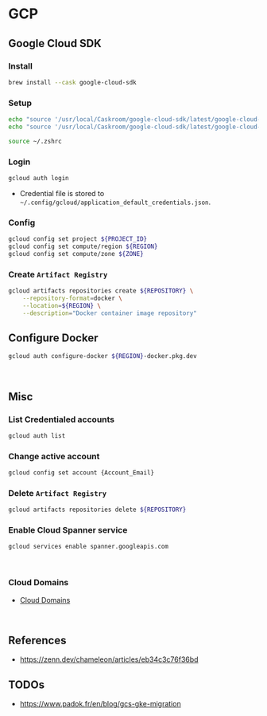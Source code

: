 # GCP
## Google Cloud SDK
### Install
```zsh
brew install --cask google-cloud-sdk
```
### Setup
```zsh
echo "source '/usr/local/Caskroom/google-cloud-sdk/latest/google-cloud-sdk/path.zsh.inc'" >> ~/.zshrc
echo "source '/usr/local/Caskroom/google-cloud-sdk/latest/google-cloud-sdk/completion.zsh.inc'" >> ~/.zshrc

source ~/.zshrc
```
### Login
```zsh
gcloud auth login
```
- Credential file is stored to `~/.config/gcloud/application_default_credentials.json`.

### Config
```zsh
gcloud config set project ${PROJECT_ID}
gcloud config set compute/region ${REGION}
gcloud config set compute/zone ${ZONE}
```
### Create `Artifact Registry`
```zsh
gcloud artifacts repositories create ${REPOSITORY} \
    --repository-format=docker \
    --location=${REGION} \
    --description="Docker container image repository"
```
## Configure Docker
```zsh
gcloud auth configure-docker ${REGION}-docker.pkg.dev
```

&nbsp;

## Misc
### List Credentialed accounts
```zsh
gcloud auth list
```

### Change active account
```zsh
gcloud config set account {Account_Email}
```

### Delete `Artifact Registry`
```zsh
gcloud artifacts repositories delete ${REPOSITORY}
```

### Enable Cloud Spanner service
```zsh
gcloud services enable spanner.googleapis.com
```

&nbsp;

### Cloud Domains
- [Cloud Domains](https://console.cloud.google.com/net-services/domains/registrations/list)

&nbsp;

## References
- https://zenn.dev/chameleon/articles/eb34c3c76f36bd

## TODOs
- https://www.padok.fr/en/blog/gcs-gke-migration
